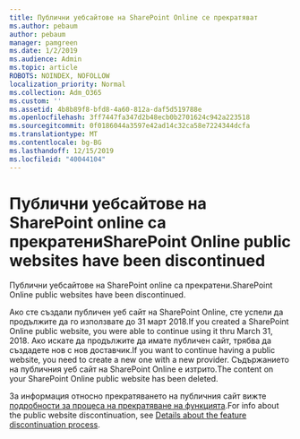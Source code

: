 ```yaml
---
title: Публични уебсайтове на SharePoint Online се прекратяват
ms.author: pebaum
author: pebaum
manager: pamgreen
ms.date: 1/2/2019
ms.audience: Admin
ms.topic: article
ROBOTS: NOINDEX, NOFOLLOW
localization_priority: Normal
ms.collection: Adm_O365
ms.custom: ''
ms.assetid: 4b8b89f8-bfd8-4a60-812a-daf5d519788e
ms.openlocfilehash: 3ff7447fa347d2b48ecb0b2701624c942a223518
ms.sourcegitcommit: 0f0186044a3597e42ad14c32ca58e7224344dcfa
ms.translationtype: MT
ms.contentlocale: bg-BG
ms.lasthandoff: 12/15/2019
ms.locfileid: "40044104"
---
```

# <a name="sharepoint-online-public-websites-have-been-discontinued"></a><span data-ttu-id="32f3c-102">Публични уебсайтове на SharePoint online са прекратени</span><span class="sxs-lookup"><span data-stu-id="32f3c-102">SharePoint Online public websites have been discontinued</span></span>

<span data-ttu-id="32f3c-103">Публични уебсайтове на SharePoint online са прекратени.</span><span class="sxs-lookup"><span data-stu-id="32f3c-103">SharePoint Online public websites have been discontinued.</span></span>

<span data-ttu-id="32f3c-104">Ако сте създали публичен уеб сайт на SharePoint Online, сте успели да продължите да го използвате до 31 март 2018.</span><span class="sxs-lookup"><span data-stu-id="32f3c-104">If you created a SharePoint Online public website, you were able to continue using it thru March 31, 2018.</span></span> <span data-ttu-id="32f3c-105">Ако искате да продължите да имате публичен сайт, трябва да създадете нов с нов доставчик.</span><span class="sxs-lookup"><span data-stu-id="32f3c-105">If you want to continue having a public website, you need to create a new one with a new provider.</span></span> <span data-ttu-id="32f3c-106">Съдържанието на публичния уеб сайт на SharePoint Online е изтрито.</span><span class="sxs-lookup"><span data-stu-id="32f3c-106">The content on your SharePoint Online public website has been deleted.</span></span>

<span data-ttu-id="32f3c-107">За информация относно прекратяването на публичния сайт вижте [подробности за процеса на прекратяване на функцията](https://go.microsoft.com/fwlink/?linkid=866980).</span><span class="sxs-lookup"><span data-stu-id="32f3c-107">For info about the public website discontinuation, see [Details about the feature discontinuation process](https://go.microsoft.com/fwlink/?linkid=866980).</span></span>
